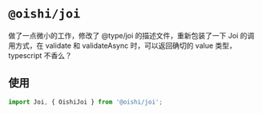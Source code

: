 # `@oishi/joi`

做了一点微小的工作，修改了 @type/joi 的描述文件，重新包装了一下 Joi 的调用方式，在 validate 和 validateAsync 时，可以返回确切的 value 类型，typescript 不香么？

## 使用

```ts
import Joi, { OishiJoi } from '@oishi/joi';
```
